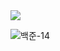<img src ="./백준-14.jpg">









![백준-14](/Users/jh/Documents/Algorithm/DAILY/9월/0926/src/PG_스킬트리/백준-14.jpg)